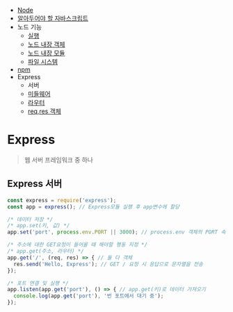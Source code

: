 - [Node](./README.md)
- [알아두어야 할 자바스크립트](./JavaScript.md)
- 노드 기능
    - [실행](./Node.md) 
    - [노드 내장 객체](./Objects.md)  
    - [노드 내장 모듈](./Module.md)  
    - [파일 시스템](./FileSystem.md)
- [npm](./npm.md) 
- Express   
    - 서버  
    - [미들웨어](./Middleware.md)
    - [라우터](./Router.md)
    - [req,res 객체](./req-res.md)

# Express

> 웹 서버 프레임워크 중 하나    

## Express 서버

~~~js
const express = require('express');
const app = express(); // Express모듈 실행 후 app변수에 할당

/* 데이터 저장 */
/* app.set(키, 값) */
app.set('port', process.env.PORT || 3000); // process.env 객체의 PORT 속성값 또는 3000번 포트 사용

/* 주소에 대한 GET요청이 들어올 때 해야할 행동 지정 */
/* app.get(주소, 라우터) */
app.get('/', (req, res) => { // 둘 다 객체
  res.send('Hello, Express'); // GET / 요청 시 응답으로 문자열을 전송
});

/* 포트 연결 및 실행 */
app.listen(app.get('port'), () => { // app.get(키)로 데이터 가져오기
  console.log(app.get('port'), '번 포트에서 대기 중');
});
~~~